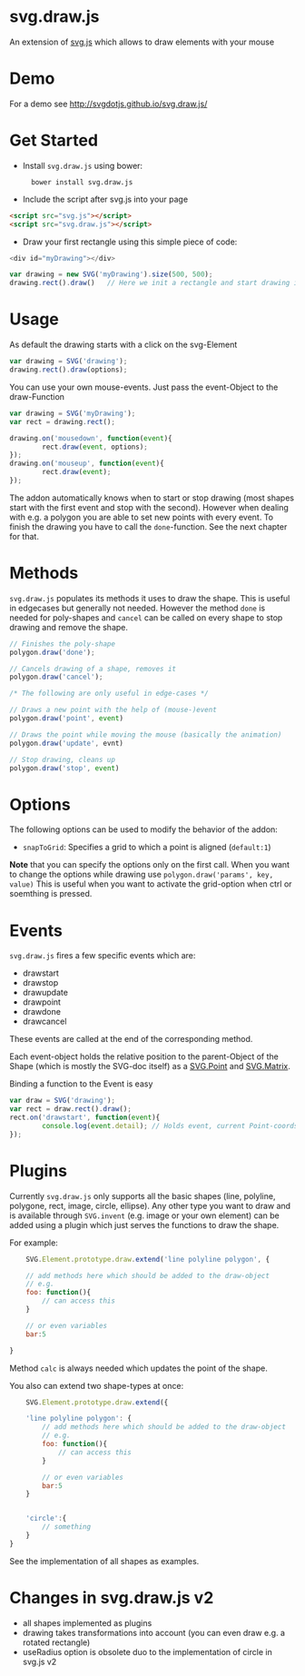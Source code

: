 svg.draw.js
===========

An extension of [svg.js](https://github.com/svgdotjs/svg.js) which allows to draw elements with your mouse

# Demo

For a demo see http://svgdotjs.github.io/svg.draw.js/

# Get Started

- Install `svg.draw.js` using bower:

		bower install svg.draw.js

- Include the script after svg.js into your page

```html
<script src="svg.js"></script>
<script src="svg.draw.js"></script>
```

- Draw your first rectangle using this simple piece of code:

```js
<div id="myDrawing"></div>

var drawing = new SVG('myDrawing').size(500, 500);
drawing.rect().draw()	// Here we init a rectangle and start drawing it
```

# Usage

As default the drawing starts with a click on the svg-Element

```js
var drawing = SVG('drawing');
drawing.rect().draw(options);
```

You can use your own mouse-events. Just pass the event-Object to the draw-Function

```js
var drawing = SVG('myDrawing');
var rect = drawing.rect();

drawing.on('mousedown', function(event){
		rect.draw(event, options);
});
drawing.on('mouseup', function(event){
		rect.draw(event);
});
```

The addon automatically knows when to start or stop drawing (most shapes start with the first event and stop with the second).
However when dealing with e.g. a polygon you are able to set new points with every event. To finish the drawing you have to call the `done`-function.
See the next chapter for that.

# Methods

`svg.draw.js` populates its methods it uses to draw the shape. This is useful in edgecases but generally not needed. However the method `done` is needed for poly-shapes and `cancel` can be called on every shape to stop drawing and remove the shape.

```js
// Finishes the poly-shape
polygon.draw('done');

// Cancels drawing of a shape, removes it
polygon.draw('cancel');

/* The following are only useful in edge-cases */

// Draws a new point with the help of (mouse-)event
polygon.draw('point', event)

// Draws the point while moving the mouse (basically the animation)
polygon.draw('update', evnt)

// Stop drawing, cleans up
polygon.draw('stop', event)
```

# Options

The following options can be used to modify the behavior of the addon:

- `snapToGrid`: Specifies a grid to which a point is aligned (`default:1`)

**Note** that you can specify the options only on the first call. When you want to change the options while drawing use `polygon.draw('params', key, value)` This is useful when you want to activate the grid-option when ctrl or soemthing is pressed.

# Events

`svg.draw.js` fires a few specific events which are:

- drawstart
- drawstop
- drawupdate
- drawpoint
- drawdone
- drawcancel

These events are called at the end of the corresponding method.

Each event-object holds the relative position to the parent-Object of the Shape (which is mostly the SVG-doc itself) as a [SVG.Point](https://svgjs.com/docs/2.7/classes/#svg-point) and [SVG.Matrix](https://svgjs.com/docs/2.7/classes/#svg-matrix).

Binding a function to the Event is easy

```js
var draw = SVG('drawing');
var rect = draw.rect().draw();
rect.on('drawstart', function(event){
		console.log(event.detail); // Holds event, current Point-coords and matrix
});
```

# Plugins

Currently `svg.draw.js` only supports all the basic shapes (line, polyline, polygone, rect, image, circle, ellipse).
Any other type you want to draw and is available through `SVG.invent` (e.g. image or your own element) can be added using a plugin which just serves the functions to draw the shape.

For example:

```js
	SVG.Element.prototype.draw.extend('line polyline polygon', {

	// add methods here which should be added to the draw-object
	// e.g.
	foo: function(){
		// can access this
	}

	// or even variables
	bar:5

}
```

Method `calc` is always needed which updates the point of the shape.

You also can extend two shape-types at once:

```js
	SVG.Element.prototype.draw.extend({

	'line polyline polygon': {
		// add methods here which should be added to the draw-object
		// e.g.
		foo: function(){
			// can access this
		}

		// or even variables
		bar:5
	}


	'circle':{
		// something
	}
}
```

See the implementation of all shapes as examples.


# Changes in svg.draw.js v2

- all shapes implemented as plugins
- drawing takes transformations into account (you can even draw e.g. a rotated rectangle)
- useRadius option is obsolete duo to the implementation of circle in svg.js v2
